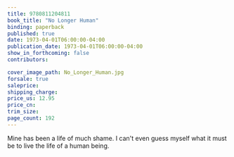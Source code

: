 ```yaml
---
title: 9780811204811
book_title: "No Longer Human"
binding: paperback
published: true
date: 1973-04-01T06:00:00-04:00
publication_date: 1973-04-01T06:00:00-04:00
show_in_forthcoming: false
contributors:

cover_image_path: No_Longer_Human.jpg
forsale: true
saleprice:
shipping_charge:
price_us: 12.95
price_cn:
trim_size:
page_count: 192
---
```

Mine has been a life of much shame. I can't even guess myself what it must be to live the life of a human being.

